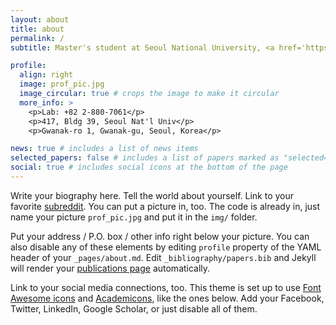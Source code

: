 ```yaml
---
layout: about
title: about
permalink: /
subtitle: Master's student at Seoul National University, <a href='https://architecture.snu.ac.kr/'> Department of Architecture and Architectural Engineering</a>, <a href = "https://www.notion.so/seml/SEML-in-SNU-7f56e7a5182f4c2893b4c574f9516927">SEML</a> (Structural Engineering & Material Lab), under Prof. Sung-gul Hong. 

profile:
  align: right
  image: prof_pic.jpg
  image_circular: true # crops the image to make it circular
  more_info: >
    <p>Lab: +82 2-880-7061</p>
    <p>417, Bldg 39, Seoul Nat'l Univ</p>
    <p>Gwanak-ro 1, Gwanak-gu, Seoul, Korea</p>

news: true # includes a list of news items
selected_papers: false # includes a list of papers marked as "selected={true}"
social: true # includes social icons at the bottom of the page
---
```


Write your biography here. Tell the world about yourself. Link to your favorite [subreddit](http://reddit.com). You can put a picture in, too. The code is already in, just name your picture `prof_pic.jpg` and put it in the `img/` folder.

Put your address / P.O. box / other info right below your picture. You can also disable any of these elements by editing `profile` property of the YAML header of your `_pages/about.md`. Edit `_bibliography/papers.bib` and Jekyll will render your [publications page](/al-folio/publications/) automatically.

Link to your social media connections, too. This theme is set up to use [Font Awesome icons](https://fontawesome.com/) and [Academicons](https://jpswalsh.github.io/academicons/), like the ones below. Add your Facebook, Twitter, LinkedIn, Google Scholar, or just disable all of them.
